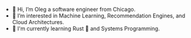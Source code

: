 - 👋 Hi, I’m Oleg a software engineer from Chicago.
- 👀 I’m interested in Machine Learning, Recommendation Engines, and Cloud Architectures. 
- 🌱 I'm currently learning Rust 🦀 and Systems Programming.

<!---
- 👋 Hi, I’m @himynameisoleg
- 👀 I’m interested in ...
- 🌱 I’m currently learning ...
- 💞️ I’m looking to collaborate on ...
- 📫 How to reach me ...

himynameisoleg/himynameisoleg is a ✨ special ✨ repository because its `README.md` (this file) appears on your GitHub profile.
You can click the Preview link to take a look at your changes.
--->
